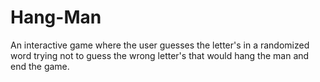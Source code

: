# Hang-Man
An interactive game where the user guesses the letter's in a randomized word trying not to guess the wrong letter's that would hang the man and end the game.
